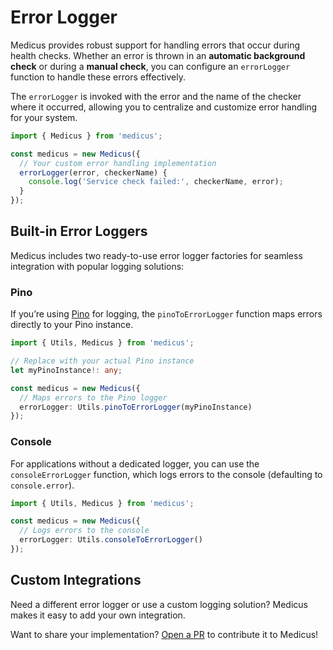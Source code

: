 # Error Logger

Medicus provides robust support for handling errors that occur during health checks. Whether an error is thrown in an **automatic background check** or during a **manual check**, you can configure an `errorLogger` function to handle these errors effectively.

The `errorLogger` is invoked with the error and the name of the checker where it occurred, allowing you to centralize and customize error handling for your system.

```ts
import { Medicus } from 'medicus';

const medicus = new Medicus({
  // Your custom error handling implementation
  errorLogger(error, checkerName) {
    console.log('Service check failed:', checkerName, error);
  }
});
```

## Built-in Error Loggers

<!-- TODO:  Trocar essa parte para falar que o logger built in é o console.error e criar um link para o plugin do pino -->

Medicus includes two ready-to-use error logger factories for seamless integration with popular logging solutions:

### Pino

If you’re using [Pino](https://getpino.io/) for logging, the `pinoToErrorLogger` function maps errors directly to your Pino instance.

```ts
import { Utils, Medicus } from 'medicus';

// Replace with your actual Pino instance
let myPinoInstance!: any;

const medicus = new Medicus({
  // Maps errors to the Pino logger
  errorLogger: Utils.pinoToErrorLogger(myPinoInstance)
});
```

### Console

For applications without a dedicated logger, you can use the `consoleErrorLogger` function, which logs errors to the console (defaulting to `console.error`).

```ts
import { Utils, Medicus } from 'medicus';

const medicus = new Medicus({
  // Logs errors to the console
  errorLogger: Utils.consoleToErrorLogger()
});
```

## Custom Integrations

Need a different error logger or use a custom logging solution? Medicus makes it easy to add your own integration.

Want to share your implementation? [Open a PR](https://github.com/arthurfiorette/medicus/pulls) to contribute it to Medicus!
